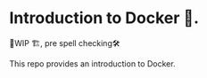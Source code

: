 # Introduction to Docker  🐳.
🚧WIP 🏗️, pre spell checking🛠️

This repo provides an introduction to Docker.
